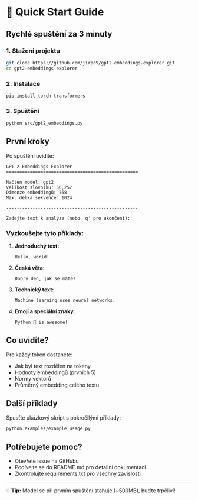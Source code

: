 # 🚀 Quick Start Guide

## Rychlé spuštění za 3 minuty

### 1. Stažení projektu
```bash
git clone https://github.com/jirpo9/gpt2-embeddings-explorer.git
cd gpt2-embeddings-explorer
```

### 2. Instalace
```bash
pip install torch transformers
```

### 3. Spuštění
```bash
python src/gpt2_embeddings.py
```

## První kroky

Po spuštění uvidíte:
```
GPT-2 Embeddings Explorer
==================================================

Načten model: gpt2
Velikost slovníku: 50,257
Dimenze embeddingů: 768
Max. délka sekvence: 1024

--------------------------------------------------

Zadejte text k analýze (nebo 'q' pro ukončení): 
```

### Vyzkoušejte tyto příklady:

1. **Jednoduchý text:**
   ```
   Hello, world!
   ```

2. **Česká věta:**
   ```
   Dobrý den, jak se máte?
   ```

3. **Technický text:**
   ```
   Machine learning uses neural networks.
   ```

4. **Emoji a speciální znaky:**
   ```
   Python 🐍 is awesome! 
   ```

## Co uvidíte?

Pro každý token dostanete:
- Jak byl text rozdělen na tokeny
- Hodnoty embeddingů (prvních 5)
- Normy vektorů
- Průměrný embedding celého textu

## Další příklady

Spusťte ukázkový skript s pokročilými příklady:
```bash
python examples/example_usage.py
```

## Potřebujete pomoc?

- Otevřete issue na GitHubu
- Podívejte se do README.md pro detailní dokumentaci
- Zkontrolujte requirements.txt pro všechny závislosti

---
💡 **Tip:** Model se při prvním spuštění stahuje (~500MB), buďte trpěliví!